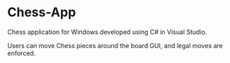 # Chess-App
Chess application for Windows developed using C# in Visual Studio.

Users can move Chess pieces around the board GUI, and legal moves are enforced.
